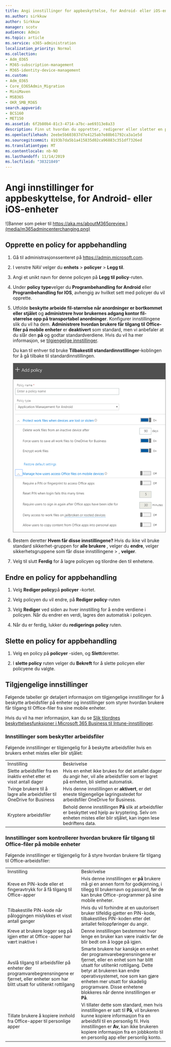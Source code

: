 ```yaml
---
title: Angi innstillinger for appbeskyttelse, for Android- eller iOS-enheter
ms.author: sirkkuw
author: Sirkkuw
manager: scotv
audience: Admin
ms.topic: article
ms.service: o365-administration
localization_priority: Normal
ms.collection:
- Adm_O365
- M365-subscription-management
- M365-identity-device-management
ms.custom:
- Adm_O365
- Core_O365Admin_Migration
- MiniMaven
- MSB365
- OKR_SMB_M365
search.appverid:
- BCS160
- MET150
ms.assetid: 6f2b80b4-81c3-4714-a7bc-ae69313e8a33
description: Finn ut hvordan du oppretter, redigerer eller sletter en policy for administrering av apper, og beskytter arbeidsfiler på Android-eller iOS-enheter.
ms.openlocfilehash: 2eebe5b603837d7e4125ab7e88b61792ca3a1e5d
ms.sourcegitcommit: 8193b7da5b1a415835d02ca96883c351df7326ed
ms.translationtype: MT
ms.contentlocale: nb-NO
ms.lasthandoff: 11/14/2019
ms.locfileid: "38321849"
---
```

# <a name="set-app-protection-settings-for-android-or-ios-devices"></a>Angi innstillinger for appbeskyttelse, for Android- eller iOS-enheter

![Banner som peker til https://aka.ms/aboutM365preview.](media/m365admincenterchanging.png)

## <a name="create-an-app-management-policy"></a>Opprette en policy for appbehandling

1. Gå til administrasjonssenteret på <a href="https://go.microsoft.com/fwlink/p/?linkid=837890" target="_blank">https://admin.microsoft.com</a>. 
    
2. I venstre NAV velger du **enhets** \> **policyer** \> **Legg til**.
  
3. Angi et unikt navn for denne policyen på **Legg til policy**-ruten. 
    
4. Under **policy type**velger du **Programbehandling for Android** eller **Programbehandling for IOS**, avhengig av hvilket sett med policyer du vil opprette. 
    
5. Utfolde **beskytte arbeide fil-størrelse når anordninger er bortkommet eller stjålet** og **administrere hvor brukernes adgang kontor fil-størrelse opp på transportabel anordninger**. Konfigurer innstillingene slik du vil ha dem. **Administrere hvordan brukere får tilgang til Office-filer på mobile enheter** er **deaktivert** som standard, men vi anbefaler at du slår den **på** og godtar standardverdiene. Hvis du vil ha mer informasjon, se [tilgjengelige innstillinger](#available-settings). 
    
    Du kan til enhver tid bruke **Tilbakestill standardinnstillinger**-koblingen for å gå tilbake til standardinnstillingen. 
    
    ![Screenshot of Create a policy with Application management for Android selected](media/eabbe06d-ac0a-4f3a-8630-68c808b1e662.png)
  
6. Bestem deretter **Hvem får disse innstillingene?** Hvis du ikke vil bruke standard sikkerhet-gruppen for **alle brukere** , velger du **endre**, velger sikkerhetsgruppene som får disse innstillingene \> , **velger**.
    
7. Velg til slutt **Ferdig** for å lagre policyen og tilordne den til enhetene. 
    
## <a name="edit-an-app-management-policy"></a>Endre en policy for appbehandling

1. Velg **Rediger policy**på **policyer** -kortet.
    
2. Velg policyen du vil endre, på **Rediger policy**-ruten 
    
3. Velg **Rediger** ved siden av hver innstilling for å endre verdiene i policyen. Når du endrer en verdi, lagres den automatisk i policyen.
    
4. Når du er ferdig, lukker du **redigerings policy** ruten. 
    
## <a name="delete-an-app-management-policy"></a>Slette en policy for appbehandling

1. Velg en policy på **policyer** -siden, og **Slett**deretter.
    
2. I **slette policy** ruten velger du **Bekreft** for å slette policyen eller policyene du valgte. 
    
## <a name="available-settings"></a>Tilgjengelige innstillinger

Følgende tabeller gir detaljert informasjon om tilgjengelige innstillinger for å beskytte arbeidsfiler på enheter og innstillinger som styrer hvordan brukere får tilgang til Office-filer fra sine mobile enheter.
  
 Hvis du vil ha mer informasjon, kan du se [Slik tilordnes beskyttelsesfunksjoner i Microsoft 365 Business til Intune-innstillinger](map-protection-features-to-intune-settings.md). 
  
### <a name="settings-that-protect-work-files"></a>Innstillinger som beskytter arbeidsfiler

Følgende innstillinger er tilgjengelig for å beskytte arbeidsfiler hvis en brukers enhet mistes eller blir stjålet:
  
|||
|:-----|:-----|
|Innstilling  <br/> |Beskrivelse  <br/> |
|Slette arbeidsfiler fra en inaktiv enhet etter et visst antall dager  <br/> |Hvis en enhet ikke brukes for det antallet dager du angir her, vil alle arbeidsfiler som er lagret på enheten, bli slettet automatisk.  <br/> |
|Tvinge brukere til å lagre alle arbeidsfiler til OneDrive for Business  <br/> |Hvis denne innstillingen er **aktivert**, er det eneste tilgjengelige lagringsstedet for arbeidsfiler OneDrive for Business.  <br/> |
|Kryptere arbeidsfiler  <br/> |Behold denne innstillingen **På** slik at arbeidsfiler er beskyttet ved hjelp av kryptering. Selv om enheten mistes eller blir stjålet, kan ingen lese bedriftens data.  <br/> |
   
### <a name="settings-that-control-how-users-access-office-files-on-mobile-devices"></a>Innstillinger som kontrollerer hvordan brukere får tilgang til Office-filer på mobile enheter

Følgende innstillinger er tilgjengelig for å styre hvordan brukere får tilgang til Office-arbeidsfiler:
  
|||
|:-----|:-----|
|Innstilling  <br/> |Beskrivelse  <br/> |
|Kreve en PIN-kode eller et fingeravtrykk for å få tilgang til Office-apper  <br/> |Hvis denne innstillingen er **på** brukere må gi en annen form for godkjenning, i tillegg til brukernavn og passord, før de kan bruke Office-programmer på sine mobile enheter.<br/> |
|Tilbakestille PIN-kode når påloggingen mislykkes et visst antall ganger  <br/> |Hvis du vil forhindre at en uautorisert bruker tilfeldig gjetter en PIN-kode, tilbakestilles PIN-koden etter det antallet feiloppføringer du angir.  <br/> |
|Kreve at brukere logger seg på igjen etter at Office-apper har vært inaktive i  <br/> |Denne innstillingen bestemmer hvor lenge en bruker kan være inaktiv før de blir bedt om å logge på igjen.  <br/> |
|Avslå tilgang til arbeidsfiler på enheter der programvarebegrensningene er fjernet, eller enheter som har blitt utsatt for utiltenkt rottilgang  <br/> |Smarte brukere har kanskje en enhet der programvarebegrensningene er fjernet, eller en enhet som har blitt utsatt for utiltenkt rottilgang. Dette betyr at brukeren kan endre operativsystemet, noe som kan gjøre enheten mer utsatt for skadelig programvare. Disse enhetene blokkeres når denne innstillingen er **På**.  <br/> |
|Tillate brukere å kopiere innhold fra Office-apper til personlige apper  <br/> |Vi tillater dette som standard, men hvis innstillingen er satt til **På**, vil brukeren kunne kopiere informasjon fra en arbeidsfil til en personlig fil. Hvis innstillingen er **Av**, kan ikke brukeren kopiere informasjon fra en jobbkonto til en personlig app eller personlig konto.  <br/> |
